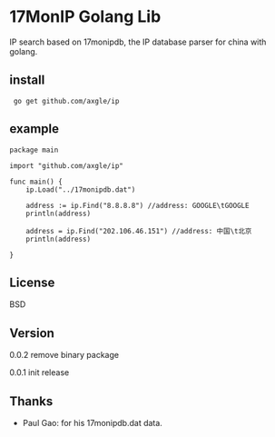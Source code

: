 17MonIP Golang Lib
======

IP search based on 17monipdb, the IP database parser for china with golang.


install
--------

	 go get github.com/axgle/ip

example
-------

	package main
	
	import "github.com/axgle/ip"
	
	func main() {
		ip.Load("../17monipdb.dat")
	
		address := ip.Find("8.8.8.8") //address: GOOGLE\tGOOGLE
		println(address)
	
		address = ip.Find("202.106.46.151") //address: 中国\t北京
		println(address)
	
	}


## License

BSD

## Version

0.0.2 remove binary package

0.0.1 init release

## Thanks

* Paul Gao: for his 17monipdb.dat data.